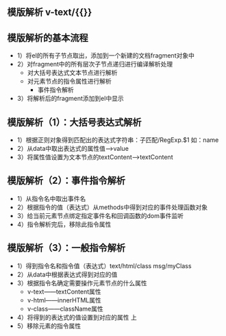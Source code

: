 ## 模版解析 v-text/{{}}

## 模版解析的基本流程
* 1）将el的所有子节点取出，添加到一个新建的文档fragment对象中
* 2）对fragment中的所有层次子节点递归进行编译解析处理
  * 对大括号表达式文本节点进行解析
  * 对元素节点的指令属性进行解析
    * 事件指令解析
* 3）将解析后的fragment添加到el中显示

## 模版解析（1）：大括号表达式解析
* 1）根据正则对象得到匹配出的表达式字符串：子匹配/RegExp.$1  如：name
* 2）从data中取出表达式的属性值——>value
* 3）将属性值设置为文本节点的textContent——>textContent
  

## 模版解析（2）：事件指令解析
* 1）从指令名中取出事件名
* 2）根据指令的值（表达式）从methods中得到对应的事件处理函数对象
* 3）给当前元素节点绑定指定事件名和回调函数的dom事件监听
* 4）指令解析完后，移除此指令属性

## 模版解析（3）：一般指令解析
* 1）得到指令名和指令值（表达式）text/html/class msg/myClass
* 2）从data中根据表达式得到对应的值
* 3）根据指令名确定需要操作元素节点的什么属性
  * v-text——textContent属性
  * v-html——innerHTML属性
  * v-class——className属性
* 4）将得到的表达式的值设置到对应的属性 上
* 5）移除元素的指令属性